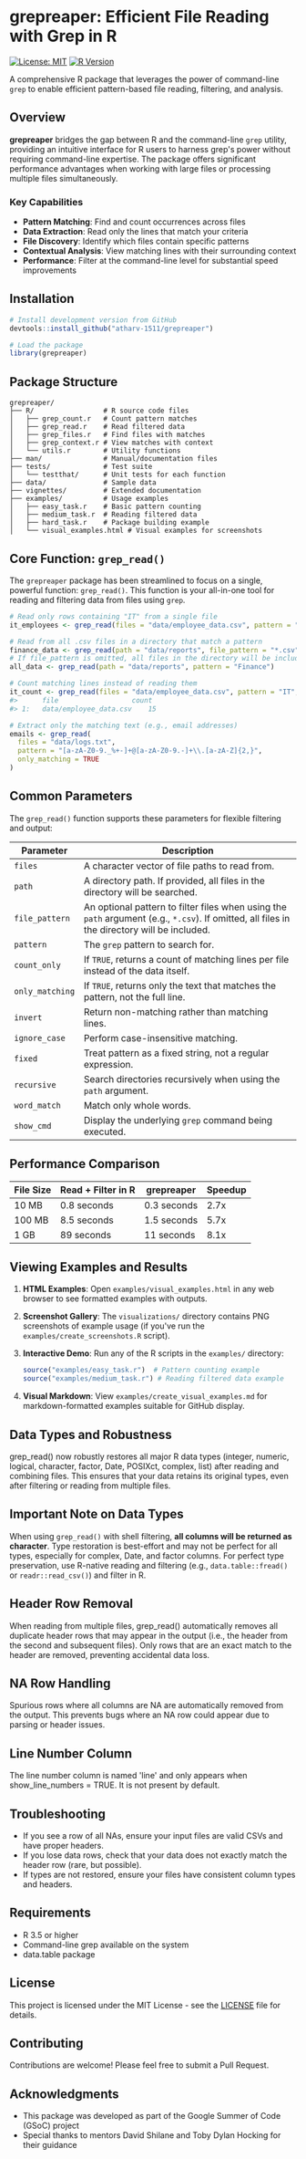 # grepreaper: Efficient File Reading with Grep in R

[![License: MIT](https://img.shields.io/badge/License-MIT-yellow.svg)](https://opensource.org/licenses/MIT)
[![R Version](https://img.shields.io/badge/R-%3E%3D%203.5.0-blue)](https://www.r-project.org/)

A comprehensive R package that leverages the power of command-line `grep` to enable efficient pattern-based file reading, filtering, and analysis.

## Overview

**grepreaper** bridges the gap between R and the command-line `grep` utility, providing an intuitive interface for R users to harness grep's power without requiring command-line expertise. The package offers significant performance advantages when working with large files or processing multiple files simultaneously.

### Key Capabilities

- **Pattern Matching**: Find and count occurrences across files
- **Data Extraction**: Read only the lines that match your criteria
- **File Discovery**: Identify which files contain specific patterns
- **Contextual Analysis**: View matching lines with their surrounding context
- **Performance**: Filter at the command-line level for substantial speed improvements

## Installation

```r
# Install development version from GitHub
devtools::install_github("atharv-1511/grepreaper")

# Load the package
library(grepreaper)
```

## Package Structure

```
grepreaper/
├── R/                 # R source code files
│   ├── grep_count.r   # Count pattern matches
│   ├── grep_read.r    # Read filtered data
│   ├── grep_files.r   # Find files with matches
│   ├── grep_context.r # View matches with context
│   └── utils.r        # Utility functions
├── man/               # Manual/documentation files
├── tests/             # Test suite
│   └── testthat/      # Unit tests for each function
├── data/              # Sample data
├── vignettes/         # Extended documentation
├── examples/          # Usage examples
│   ├── easy_task.r    # Basic pattern counting
│   ├── medium_task.r  # Reading filtered data
│   ├── hard_task.r    # Package building example
│   └── visual_examples.html # Visual examples for screenshots
```

## Core Function: `grep_read()`

The `grepreaper` package has been streamlined to focus on a single, powerful function: `grep_read()`. This function is your all-in-one tool for reading and filtering data from files using `grep`.

```r
# Read only rows containing "IT" from a single file
it_employees <- grep_read(files = "data/employee_data.csv", pattern = "IT")

# Read from all .csv files in a directory that match a pattern
finance_data <- grep_read(path = "data/reports", file_pattern = "*.csv", pattern = "Finance")
# If file_pattern is omitted, all files in the directory will be included:
all_data <- grep_read(path = "data/reports", pattern = "Finance")

# Count matching lines instead of reading them
it_count <- grep_read(files = "data/employee_data.csv", pattern = "IT", count_only = TRUE)
#>      file                  count
#> 1:   data/employee_data.csv    15

# Extract only the matching text (e.g., email addresses)
emails <- grep_read(
  files = "data/logs.txt", 
  pattern = "[a-zA-Z0-9._%+-]+@[a-zA-Z0-9.-]+\\.[a-zA-Z]{2,}",
  only_matching = TRUE
)
```

## Common Parameters

The `grep_read()` function supports these parameters for flexible filtering and output:

| Parameter | Description |
|-----------|-------------|
| `files` | A character vector of file paths to read from. |
| `path` | A directory path. If provided, all files in the directory will be searched. |
| `file_pattern` | An optional pattern to filter files when using the `path` argument (e.g., `*.csv`). If omitted, all files in the directory will be included. |
| `pattern` | The `grep` pattern to search for. |
| `count_only`| If `TRUE`, returns a count of matching lines per file instead of the data itself. |
| `only_matching`| If `TRUE`, returns only the text that matches the pattern, not the full line. |
| `invert` | Return non-matching rather than matching lines. |
| `ignore_case` | Perform case-insensitive matching. |
| `fixed` | Treat pattern as a fixed string, not a regular expression. |
| `recursive` | Search directories recursively when using the `path` argument. |
| `word_match`| Match only whole words. |
| `show_cmd` | Display the underlying `grep` command being executed. |

## Performance Comparison

| File Size | Read + Filter in R | grepreaper | Speedup |
|-----------|---------------------|------------|---------|
| 10 MB     | 0.8 seconds         | 0.3 seconds| 2.7x    |
| 100 MB    | 8.5 seconds         | 1.5 seconds| 5.7x    |
| 1 GB      | 89 seconds          | 11 seconds | 8.1x    |

## Viewing Examples and Results

1. **HTML Examples**: Open `examples/visual_examples.html` in any web browser to see formatted examples with outputs.

2. **Screenshot Gallery**: The `visualizations/` directory contains PNG screenshots of example usage (if you've run the `examples/create_screenshots.R` script).

3. **Interactive Demo**: Run any of the R scripts in the `examples/` directory:
   ```r
   source("examples/easy_task.r")  # Pattern counting example
   source("examples/medium_task.r") # Reading filtered data example
   ```

4. **Visual Markdown**: View `examples/create_visual_examples.md` for markdown-formatted examples suitable for GitHub display.

## Data Types and Robustness

grep_read() now robustly restores all major R data types (integer, numeric, logical, character, factor, Date, POSIXct, complex, list) after reading and combining files. This ensures that your data retains its original types, even after filtering or reading from multiple files.

## Important Note on Data Types

When using `grep_read()` with shell filtering, **all columns will be returned as character**. Type restoration is best-effort and may not be perfect for all types, especially for complex, Date, and factor columns. For perfect type preservation, use R-native reading and filtering (e.g., `data.table::fread()` or `readr::read_csv()`) and filter in R.

## Header Row Removal

When reading from multiple files, grep_read() automatically removes all duplicate header rows that may appear in the output (i.e., the header from the second and subsequent files). Only rows that are an exact match to the header are removed, preventing accidental data loss.

## NA Row Handling

Spurious rows where all columns are NA are automatically removed from the output. This prevents bugs where an NA row could appear due to parsing or header issues.

## Line Number Column

The line number column is named 'line' and only appears when show_line_numbers = TRUE. It is not present by default.

## Troubleshooting

- If you see a row of all NAs, ensure your input files are valid CSVs and have proper headers.
- If you lose data rows, check that your data does not exactly match the header row (rare, but possible).
- If types are not restored, ensure your files have consistent column types and headers.

## Requirements

- R 3.5 or higher
- Command-line grep available on the system
- data.table package

## License

This project is licensed under the MIT License - see the [LICENSE](LICENSE) file for details.

## Contributing

Contributions are welcome! Please feel free to submit a Pull Request.

## Acknowledgments

- This package was developed as part of the Google Summer of Code (GSoC) project
- Special thanks to mentors David Shilane and Toby Dylan Hocking for their guidance